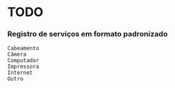 # TODO

### Registro de serviços em formato padronizado

    Cabeamento
    Câmera
    Computador
    Impressora
    Internet
    Outro

